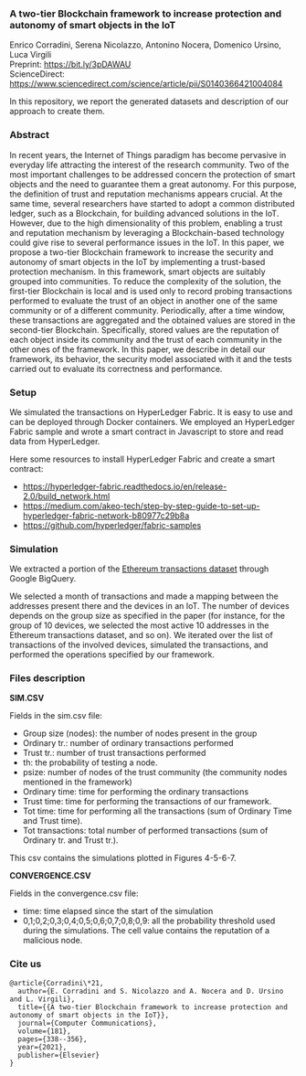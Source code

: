 ### A two-tier Blockchain framework to increase protection and autonomy of smart objects in the IoT
Enrico Corradini, Serena Nicolazzo, Antonino Nocera, Domenico Ursino, Luca Virgili <br>
Preprint: https://bit.ly/3pDAWAU <br>
ScienceDirect: https://www.sciencedirect.com/science/article/pii/S0140366421004084

In this repository, we report the generated datasets and description of our approach to create them.
### Abstract
In recent years, the Internet of Things paradigm has become pervasive in everyday life attracting the interest of the research community. Two of the most important challenges to be addressed concern the protection of smart objects and the need to guarantee them a great autonomy. For this purpose, the definition of trust and reputation mechanisms appears crucial. At the same time, several researchers have started to adopt a common distributed ledger, such as a Blockchain, for building advanced solutions in the IoT. However, due to the high dimensionality of this problem, enabling a trust and reputation mechanism by leveraging a Blockchain-based technology could give rise to several performance issues in the IoT. In this paper, we propose a two-tier Blockchain framework to increase the security and autonomy of smart objects in the IoT by implementing a trust-based protection mechanism. In this framework, smart objects are suitably grouped into communities. To reduce the complexity of the solution, the first-tier Blockchain is local and is used only to record probing transactions performed to evaluate the trust of an object in another one of the same community or of a different community. Periodically, after a time window, these transactions are aggregated and the obtained values are stored in the second-tier Blockchain. Specifically, stored values are the reputation of each object inside its community and the trust of each community in the other ones of the framework. In this paper, we describe in detail our framework, its behavior, the security model associated with it and the tests carried out to evaluate its correctness and performance.

### Setup
We simulated the transactions on HyperLedger Fabric. It is easy to use and can be deployed through Docker containers. We employed an HyperLedger Fabric sample and wrote a smart contract in Javascript to store and read data from HyperLedger. 

Here some resources to install HyperLedger Fabric and create a smart contract:  
- https://hyperledger-fabric.readthedocs.io/en/release-2.0/build_network.html 
- https://medium.com/akeo-tech/step-by-step-guide-to-set-up-hyperledger-fabric-network-b80977c29b8a 
- https://github.com/hyperledger/fabric-samples 

### Simulation
We extracted a portion of the [Ethereum transactions dataset](https://www.kaggle.com/bigquery/ethereum-blockchain) through Google BigQuery. 

We selected a month of transactions and made a mapping between the addresses present there and the devices in an IoT. The number of devices depends on the group size as specified in the paper (for instance, for the group of 10 devices, we selected the most active 10 addresses in the Ethereum transactions dataset, and so on). We iterated over the list of transactions of the involved devices, simulated the transactions, and performed the operations specified by our framework. 

### Files description
**SIM.CSV**

Fields in the sim.csv file:
- Group size (nodes): the number of nodes present in the group
- Ordinary tr.: number of ordinary transactions performed
- Trust tr.: number  of trust transactions performed
- th: the probability of testing a node.
- psize: number of nodes of the trust community (the community nodes mentioned in the framework)
- Ordinary time: time for performing the ordinary  transactions
- Trust time: time for performing the transactions of our framework.
- Tot time: time for performing all the transactions (sum of Ordinary Time and Trust time).
- Tot transactions: total number of performed transactions (sum of Ordinary tr. and Trust tr.).

This csv contains the simulations plotted in Figures 4-5-6-7.

**CONVERGENCE.CSV**

Fields in the convergence.csv file:
- time: time elapsed since the start of the simulation
- 0,1;0,2;0,3;0,4;0,5;0,6;0,7;0,8;0,9: all the probability threshold used during the simulations. The cell value contains the reputation of a malicious node.

### Cite us
```
@article{Corradini\*21,
  author={E. Corradini and S. Nicolazzo and A. Nocera and D. Ursino and L. Virgili},
  title={{A two-tier Blockchain framework to increase protection and autonomy of smart objects in the IoT}},
  journal={Computer Communications},
  volume={181},
  pages={338--356},
  year={2021},
  publisher={Elsevier}
}
```
